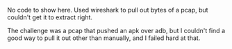 No code to show here. Used wireshark to pull out bytes of a pcap, but couldn't get it to extract right.

The challenge was a pcap that pushed an apk over adb, but I couldn't find a good way to pull it out other than manually, and I failed hard at that.
